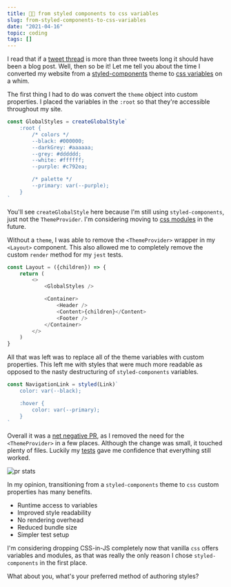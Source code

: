 ```yaml
---
title: 💅🏼 from styled components to css variables
slug: from-styled-components-to-css-variables
date: "2021-04-16"
topic: coding
tags: []
---
```


I read that if a [tweet thread][thread] is more than three tweets long it should have been a blog post. Well, then so be it! Let me tell you about the time I converted my website from a [styled-components][styled-components] theme to [css variables][css-variables] on a whim.

The first thing I had to do was convert the `theme` object into custom properties. I placed the variables in the `:root` so that they're accessible throughout my site.

```javascript
const GlobalStyles = createGlobalStyle`
    :root {
        /* colors */
        --black: #000000;
        --darkGrey: #aaaaaa;
        --grey: #dddddd;
        --white: #ffffff;
        --purple: #c792ea;

        /* palette */
        --primary: var(--purple);
    }
`
```

You'll see `createGlobalStyle` here because I'm still using `styled-components`, just not the `ThemeProvider`. I'm considering moving to [css modules][css-modules] in the future.

Without a `theme`, I was able to remove the `<ThemeProvider>` wrapper in my `<Layout>` component. This also allowed me to completely remove the custom `render` method for my `jest` tests.

```javascript
const Layout = ({children}) => {
    return (
        <>
            <GlobalStyles />

            <Container>
                <Header />
                <Content>{children}</Content>
                <Footer />
            </Container>
        </>
    )
}
```

All that was left was to replace all of the theme variables with custom properties. This left me with styles that were much more readable as opposed to the nasty destructuring of `styled-components` variables.

```javascript
const NavigationLink = styled(Link)`
    color: var(--black);

    :hover {
        color: var(--primary);
    }
`
```

Overall it was a [net negative PR][pr], as I removed the need for the `<ThemeProvider>` in a few places. Although the change was small, it touched plenty of files. Luckily my [tests][tests] gave me confidence that everything still worked.

![pr stats][pr-stats]

In my opinion, transitioning from a `styled-components` theme to `css` custom properties has many benefits.

-   Runtime access to variables
-   Improved style readability
-   No rendering overhead
-   Reduced bundle size
-   Simpler test setup

I'm considering dropping CSS-in-JS completely now that vanilla `css` offers variables and modules, as that was really the only reason I chose `styled-components` in the first place.

What about you, what's your preferred method of authoring styles?

[thread]: https://twitter.com/bradgarropy/status/1382187648547115008
[pr]: https://github.com/bradgarropy/bradgarropy.com/pull/197
[pr-stats]: https://res.cloudinary.com/bradgarropy/image/upload/f_auto,q_auto/bradgarropy.com/posts/pr-stats.png
[css-variables]: https://developer.mozilla.org/en-US/docs/Web/CSS/Using_CSS_custom_properties
[styled-components]: https://styled-components.com
[css-modules]: https://github.com/css-modules/css-modules
[tests]: https://github.com/bradgarropy/bradgarropy.com/actions/runs/746999993
